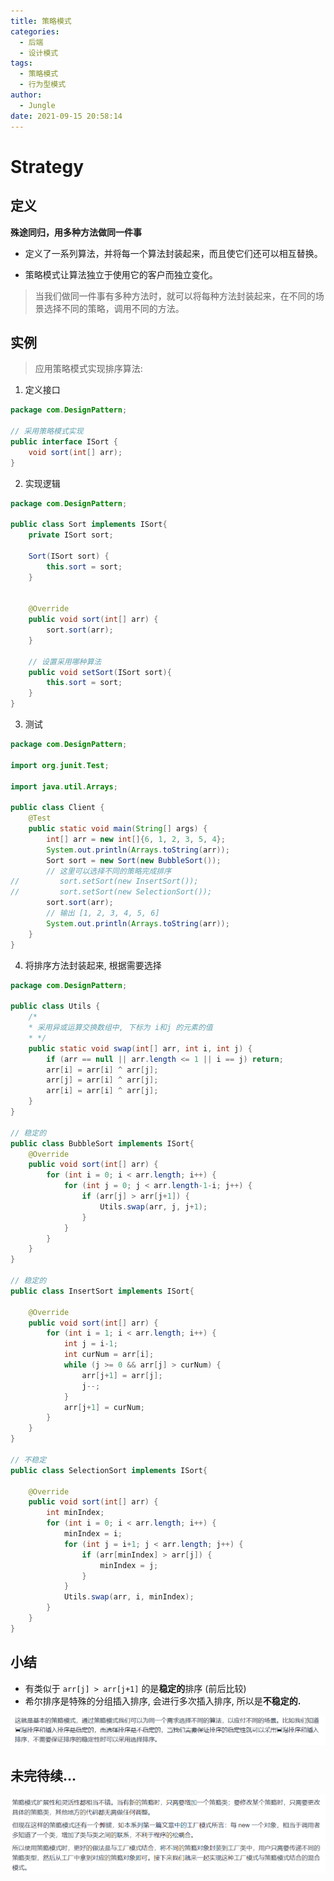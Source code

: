 ```yaml
---
title: 策略模式
categories:
  - 后端
  - 设计模式
tags:
  - 策略模式
  - 行为型模式
author:
  - Jungle
date: 2021-09-15 20:58:14
---
```


# Strategy

## 定义

**殊途同归，用多种方法做同一件事**

- 定义了一系列算法，并将每一个算法封装起来，而且使它们还可以相互替换。

- 策略模式让算法独立于使用它的客户而独立变化。

> 当我们做同一件事有多种方法时，就可以将每种方法封装起来，在不同的场景选择不同的策略，调用不同的方法。



## 实例

> 应用策略模式实现排序算法:

1. 定义接口

```java
package com.DesignPattern;

// 采用策略模式实现
public interface ISort {
    void sort(int[] arr);
}
```

2. 实现逻辑

```java
package com.DesignPattern;

public class Sort implements ISort{
    private ISort sort;

    Sort(ISort sort) {
        this.sort = sort;
    }


    @Override
    public void sort(int[] arr) {
        sort.sort(arr);
    }

    // 设置采用哪种算法
    public void setSort(ISort sort){
        this.sort = sort;
    }
}
```

3. 测试

```java
package com.DesignPattern;

import org.junit.Test;

import java.util.Arrays;

public class Client {
    @Test
    public static void main(String[] args) {
        int[] arr = new int[]{6, 1, 2, 3, 5, 4};
        System.out.println(Arrays.toString(arr));
        Sort sort = new Sort(new BubbleSort());
        // 这里可以选择不同的策略完成排序
//         sort.setSort(new InsertSort());
//         sort.setSort(new SelectionSort());
        sort.sort(arr);
        // 输出 [1, 2, 3, 4, 5, 6]
        System.out.println(Arrays.toString(arr));
    }
}
```

4. 将排序方法封装起来, 根据需要选择

```java
package com.DesignPattern;

public class Utils {
    /*
    * 采用异或运算交换数组中, 下标为 i和j 的元素的值
    * */
    public static void swap(int[] arr, int i, int j) {
        if (arr == null || arr.length <= 1 || i == j) return;
        arr[i] = arr[i] ^ arr[j];
        arr[j] = arr[i] ^ arr[j];
        arr[i] = arr[i] ^ arr[j];
    }
}

// 稳定的
public class BubbleSort implements ISort{
    @Override
    public void sort(int[] arr) {
        for (int i = 0; i < arr.length; i++) {
            for (int j = 0; j < arr.length-1-i; j++) {
                if (arr[j] > arr[j+1]) {
                    Utils.swap(arr, j, j+1);
                }
            }
        }
    }
}

// 稳定的
public class InsertSort implements ISort{

    @Override
    public void sort(int[] arr) {
        for (int i = 1; i < arr.length; i++) {
            int j = i-1;
            int curNum = arr[i];
            while (j >= 0 && arr[j] > curNum) {
                arr[j+1] = arr[j];
                j--;
            }
            arr[j+1] = curNum;
        }
    }
}

// 不稳定
public class SelectionSort implements ISort{

    @Override
    public void sort(int[] arr) {
        int minIndex;
        for (int i = 0; i < arr.length; i++) {
            minIndex = i;
            for (int j = i+1; j < arr.length; j++) {
                if (arr[minIndex] > arr[j]) {
                    minIndex = j;
                }
            }
            Utils.swap(arr, i, minIndex);
        }
    }
}
```



## 小结

- 有类似于 `arr[j] > arr[j+1]` 的是**稳定的**排序 (前后比较)
- 希尔排序是特殊的分组插入排序, 会进行多次插入排序, 所以是**不稳定的.** 

![排序的策略模式](./DesignPatterofStrategy/1.png)

## 未完待续...

![未完待续...](./DesignPatterofStrategy/2.png)

